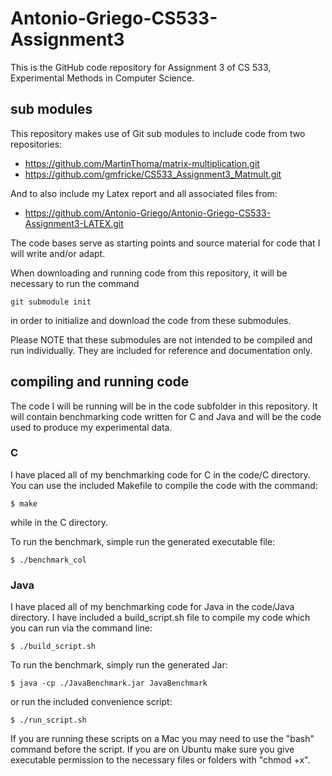 # Antonio-Griego-CS533-Assignment3

This is the GitHub code repository for Assignment 3 of CS 533, Experimental Methods in Computer Science.

## sub modules

This repository makes use of Git sub modules to include code from two repositories:

- https://github.com/MartinThoma/matrix-multiplication.git
- https://github.com/gmfricke/CS533_Assignment3_Matmult.git

And to also include my Latex report and all associated files from:

- https://github.com/Antonio-Griego/Antonio-Griego-CS533-Assignment3-LATEX.git

The code bases serve as starting points and source material for code that I will write and/or adapt.

When downloading and running code from this repository, it will be necessary to run the command
```
git submodule init
```
in order to initialize and download the code from these submodules.

Please NOTE that these submodules are not intended to be compiled and run individually. They are included for reference and documentation only.

## compiling and running code

The code I will be running will be in the code subfolder in this repository. It will contain benchmarking code written for C and Java and will be the code used to produce my experimental data.

### C

I have placed all of my benchmarking code for C in the code/C directory. You can use the included Makefile to compile the code with the command:
```
$ make
```
while in the C directory.

To run the benchmark, simple run the generated executable file:
```
$ ./benchmark_col
```

### Java

I have placed all of my benchmarking code for Java in the code/Java directory. I have included a build_script.sh file to compile my code which you can run via the command line:
```
$ ./build_script.sh
```

To run the benchmark, simply run the generated Jar:
```
$ java -cp ./JavaBenchmark.jar JavaBenchmark
```
or run the included convenience script:
```
$ ./run_script.sh
```

If you are running these scripts on a Mac you may need to use the "bash" command before the script. If you are on Ubuntu make sure you give executable permission to the necessary files or folders with "chmod +x".